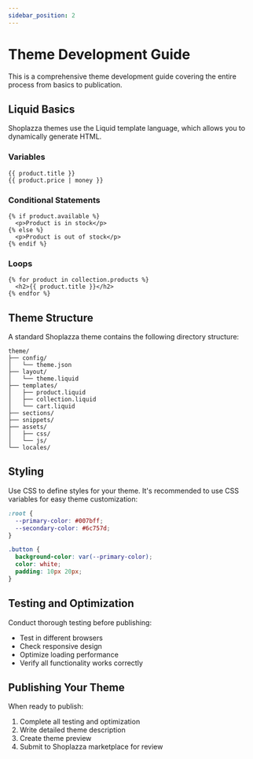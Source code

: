 ```yaml
---
sidebar_position: 2
---
```


# Theme Development Guide

This is a comprehensive theme development guide covering the entire process from basics to publication.

## Liquid Basics

Shoplazza themes use the Liquid template language, which allows you to dynamically generate HTML.

### Variables

```liquid
{{ product.title }}
{{ product.price | money }}
```

### Conditional Statements

```liquid
{% if product.available %}
  <p>Product is in stock</p>
{% else %}
  <p>Product is out of stock</p>
{% endif %}
```

### Loops

```liquid
{% for product in collection.products %}
  <h2>{{ product.title }}</h2>
{% endfor %}
```

## Theme Structure

A standard Shoplazza theme contains the following directory structure:

```
theme/
├── config/
│   └── theme.json
├── layout/
│   └── theme.liquid
├── templates/
│   ├── product.liquid
│   ├── collection.liquid
│   └── cart.liquid
├── sections/
├── snippets/
├── assets/
│   ├── css/
│   └── js/
└── locales/
```

## Styling

Use CSS to define styles for your theme. It's recommended to use CSS variables for easy theme customization:

```css
:root {
  --primary-color: #007bff;
  --secondary-color: #6c757d;
}

.button {
  background-color: var(--primary-color);
  color: white;
  padding: 10px 20px;
}
```

## Testing and Optimization

Conduct thorough testing before publishing:

- Test in different browsers
- Check responsive design
- Optimize loading performance
- Verify all functionality works correctly

## Publishing Your Theme

When ready to publish:

1. Complete all testing and optimization
2. Write detailed theme description
3. Create theme preview
4. Submit to Shoplazza marketplace for review
